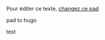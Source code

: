 
Pour éditer ce texte, [changez ce pad](https://pad.lamyne.org/GENEPI_2022_BacaSable?both)

pad to hugo

test 